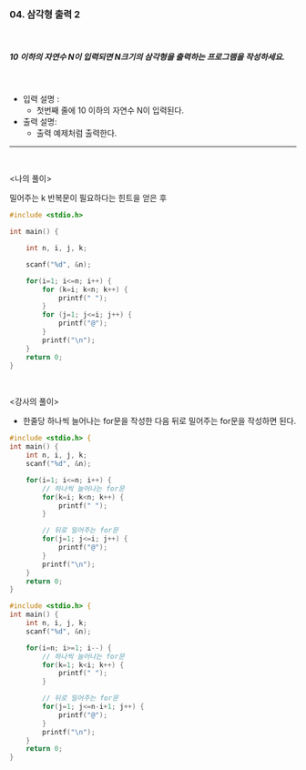 ### 04. 삼각형 출력 2

<br>

##### 10 이하의 자연수 N이 입력되면 N크기의 삼각형을 출력하는 프로그램을 작성하세요.

<br>

- 입력 설명 :
  - 첫번째 줄에 10 이하의 자연수 N이 입력된다.
    <br>
- 출력 설명:
  - 출력 예제처럼 출력한다.

---

<br>

<나의 풀이>

밀어주는 k 반복문이 필요하다는 힌트을 얻은 후

```c
#include <stdio.h>

int main() {

	int n, i, j, k;

	scanf("%d", &n);

	for(i=1; i<=n; i++) {
		for (k=i; k<n; k++) {
			printf(" ");
		}
		for (j=1; j<=i; j++) {
			printf("@");
		}
		printf("\n");
	}
	return 0;
}
```

<br>

<강사의 풀이>

- 한줄당 하나씩 늘어나는 for문을 작성한 다음 뒤로 밀어주는 for문을 작성하면 된다.

```c
#include <stdio.h> {
int main() {
    int n, i, j, k;
    scanf("%d", &n);

    for(i=1; i<=n; i++) {
        // 하나씩 늘어나는 for문
        for(k=i; k<n; k++) {
            printf(" ");
        }

        // 뒤로 밀어주는 for문
        for(j=1; j<=i; j++) {
            printf("@");
        }
        printf("\n");
    }
    return 0;
}
```

```c
#include <stdio.h> {
int main() {
    int n, i, j, k;
    scanf("%d", &n);

    for(i=n; i>=1; i--) {
        // 하나씩 늘어나는 for문
        for(k=1; k<i; k++) {
            printf(" ");
        }

        // 뒤로 밀어주는 for문
        for(j=1; j<=n-i+1; j++) {
            printf("@");
        }
        printf("\n");
    }
    return 0;
}
```
